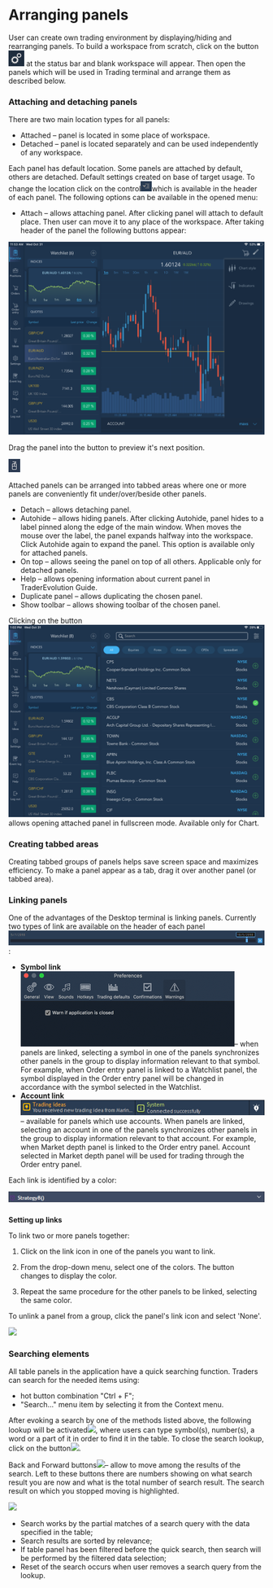 # Arranging panels


User can create own trading environment by displaying/hiding and rearranging panels. To build a workspace from scratch, click on the button![](../../../.gitbook/assets/1%20%2817%29.png)
at the status bar and blank workspace will appear. Then open the panels which will be used in Trading terminal and arrange them as described below.

### Attaching and detaching panels

There are two main location types for all panels:

* Attached – panel is located in some place of workspace.
* Detached – panel is located separately and can be used independently of any workspace.

 Each panel has default location. Some panels are attached by default, others are detached. Default settings created on base of target usage. To change the location click on the control![](../../../.gitbook/assets/2%20%2815%29.png)which is available in the header of each panel. The following options can be available in the opened menu:

* Attach – allows attaching panel. After clicking panel will attach to default place. Then user can move it to any place of the workspace. After taking header of the panel the following buttons appear:

![](../../../.gitbook/assets/3%20%2840%29.png)

Drag the panel into the button to preview it's next position.

![](../../../.gitbook/assets/4%20%2815%29.png)


Attached panels can be arranged into tabbed areas where one or more panels are conveniently fit under/over/beside other panels.

* Detach – allows detaching panel.
* Autohide – allows hiding panels. After clicking Autohide, panel hides to a label pinned along the edge of the main window. When moves the mouse over the label, the panel expands halfway into the workspace. Click Autohide again to expand the panel. This option is available only for attached panels.
* On top – allows seeing the panel on top of all others. Applicable only for detached panels.
* Help – allows opening information about current panel in TraderEvolution Guide.
* Duplicate panel – allows duplicating the chosen panel.
* Show toolbar – allows showing toolbar of the chosen panel.

 Clicking on the button![](../../../.gitbook/assets/5%20%281%29.png)
allows opening attached panel in fullscreen mode. Available only for Chart.

### Creating tabbed areas

Creating tabbed groups of panels helps save screen space and maximizes efficiency. To make a panel appear as a tab, drag it over another panel \(or tabbed area\).

### Linking panels


One of the advantages of the Desktop terminal is linking panels. Currently two types of link are available on the header of each panel![](../../../.gitbook/assets/6%20%2826%29.png):

* **Symbol link**![](../../../.gitbook/assets/7%20%2810%29.png)– 
  when panels are linked, selecting a symbol in one of the panels synchronizes other panels in the group to display information relevant to that symbol. For example, when Order entry panel is linked to a Watchlist panel, the symbol displayed in the Order entry panel will be changed in accordance with the symbol selected in the Watchlist.
* **Account link**![](../../../.gitbook/assets/8%20%2817%29.png)– 
  available for panels which use accounts. When panels are linked, selecting an account in one of the panels synchronizes other panels in the group to display information relevant to that account. For example, when Market depth panel is linked to the Order entry panel. Account selected in Market depth panel will be used for trading through the Order entry panel.

Each link is identified by a color:

![](../../../.gitbook/assets/9%20%286%29.png)

### 
**Setting up links**

To link two or more panels together:

1. Click on the link icon in one of the panels you want to link.

2. From the drop-down menu, select one of the colors. The button changes to display the color.

3. Repeat the same procedure for the other panels to be linked, selecting the same color.

To unlink a panel from a group, click the panel's link icon and select 'None'.

![](../../../.gitbook/assets/linking-panels.jpg)

### Searching elements

All table panels in the application have a quick searching function. Traders can search for the needed items using:

* hot button combination "Ctrl + F";
* "Search…" menu item by selecting it from the Context menu.

 After evoking a search by one of the methods listed above, the following lookup will be activated![](../../../.gitbook/assets/11.jpg), 
where users can type symbol\(s\), number\(s\), a word or a part of it in order to find it in the table. To close the search lookup, click on the button![](../../../.gitbook/assets/12.jpg).


Back and Forward buttons![](../../../.gitbook/assets/13%20%281%29.jpg)– 
allow to move among the results of the search. Left to these buttons there are numbers showing on what search result you are now and what is the total number of search result. The search result on which you stopped moving is highlighted.

![](../../../.gitbook/assets/14.png)

* Search works by the partial matches of a search query with the data specified in the table;
* Search results are sorted by relevance;
* If table panel has been filtered before the quick search, then search will be performed by the filtered data selection;
* Reset of the search occurs when user removes a search query from the lookup.




